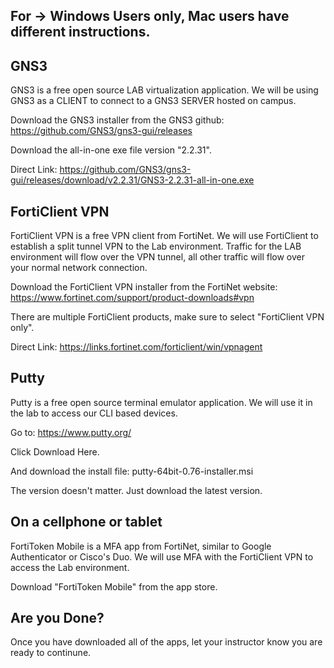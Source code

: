 For -> Windows Users only, Mac users have different instructions.
-----------------------------------------------------------------

GNS3
----

GNS3 is a free open source LAB virtualization application.
We will be using GNS3 as a CLIENT to connect to a GNS3 SERVER hosted on campus.

Download the GNS3 installer from the GNS3 github: https://github.com/GNS3/gns3-gui/releases

Download the all-in-one exe file version "2.2.31".

Direct Link: https://github.com/GNS3/gns3-gui/releases/download/v2.2.31/GNS3-2.2.31-all-in-one.exe

FortiClient VPN
---------------

FortiClient VPN is a free VPN client from FortiNet.
We will use FortiClient to establish a split tunnel VPN to the Lab environment.
Traffic for the LAB environment will flow over the VPN tunnel, all other traffic will flow over your normal network connection.

Download the FortiClient VPN installer from the FortiNet website: https://www.fortinet.com/support/product-downloads#vpn

There are multiple FortiClient products, make sure to select "FortiClient VPN only".

Direct Link: https://links.fortinet.com/forticlient/win/vpnagent

Putty
-----

Putty is a free open source terminal emulator application.
We will use it in the lab to access our CLI based devices.

Go to: https://www.putty.org/

Click Download Here.

And download the install file: putty-64bit-0.76-installer.msi

The version doesn't matter. Just download the latest version.

On a cellphone or tablet
------------------------

FortiToken Mobile is a MFA app from FortiNet, similar to Google Authenticator or Cisco's Duo.
We will use MFA with the FortiClient VPN to access the Lab environment.

Download "FortiToken Mobile" from the app store.

Are you Done?
-------------

Once you have downloaded all of the apps, let your instructor know you are ready to continune.
